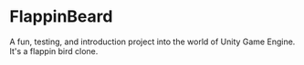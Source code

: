 # FlappinBeard
A fun, testing, and introduction project into the world of Unity Game Engine. It's a flappin bird clone.
